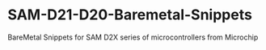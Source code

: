 # SAM-D21-D20-Baremetal-Snippets
BareMetal Snippets for SAM D2X series of microcontrollers from Microchip
